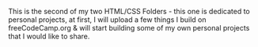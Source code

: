 This is the second of my two HTML/CSS Folders - this one is dedicated to personal projects, at first, I will upload a few things I build on freeCodeCamp.org & will start building some of my own personal projects that I would like to share. 
